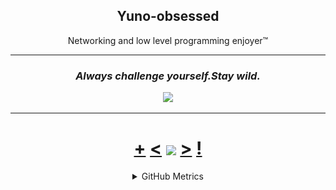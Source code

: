 <h2 align="center">Yuno-obsessed </h1>
<p align="center">Networking and low level programming enjoyer™</p>


<hr>

<h3 align="center"><i>Always challenge yourself.Stay wild.</i></h2>
<p align="center">
<a href="https://discord.com/users/566566562031468554"><code><img src="https://discord.c99.nl/widget/theme-3/566566562031468554.png" height="80px"></code></a>
</p>
<hr>
 <h1 align="center"> <a href="https://octo-ring.com/register">+</a> <a href="https://octo-ring.com/p/Yuno-obsessed/prev"><</a> <a href="https://octo-ring.com/">
<img align="center" src="https://media.discordapp.net/attachments/1000850818976727072/1025442042903527505/948457eebe13f883a5ebd904a8cb1caf-2231977061.png?width=750&height=750" height="150px"></a> 
<a href="https://octo-ring.com/p/Yuno-obsessed/next">></a> <a href="https://octo-ring.com/p/Yuno-obsessed/random">!</a>
</h1>




<details align="center">
<summary>GitHub Metrics</summary>
<img src="./github-metrics.svg">

</details>
